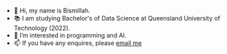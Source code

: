 - 👋 Hi, my name is Bismillah.
- 📚 I am studying Bachelor's of Data Science at Queensland University of Technology (2022).
- 👀 I’m interested in programming and AI.
- 📫 If you have any enquires, please <a href="mailto:bsmsultani@gmail.com"> email me </a>
  
  
